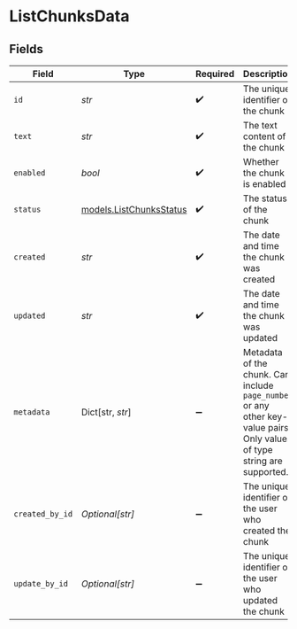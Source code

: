 # ListChunksData


## Fields

| Field                                                                                                                    | Type                                                                                                                     | Required                                                                                                                 | Description                                                                                                              |
| ------------------------------------------------------------------------------------------------------------------------ | ------------------------------------------------------------------------------------------------------------------------ | ------------------------------------------------------------------------------------------------------------------------ | ------------------------------------------------------------------------------------------------------------------------ |
| `id`                                                                                                                     | *str*                                                                                                                    | :heavy_check_mark:                                                                                                       | The unique identifier of the chunk                                                                                       |
| `text`                                                                                                                   | *str*                                                                                                                    | :heavy_check_mark:                                                                                                       | The text content of the chunk                                                                                            |
| `enabled`                                                                                                                | *bool*                                                                                                                   | :heavy_check_mark:                                                                                                       | Whether the chunk is enabled                                                                                             |
| `status`                                                                                                                 | [models.ListChunksStatus](../models/listchunksstatus.md)                                                                 | :heavy_check_mark:                                                                                                       | The status of the chunk                                                                                                  |
| `created`                                                                                                                | *str*                                                                                                                    | :heavy_check_mark:                                                                                                       | The date and time the chunk was created                                                                                  |
| `updated`                                                                                                                | *str*                                                                                                                    | :heavy_check_mark:                                                                                                       | The date and time the chunk was updated                                                                                  |
| `metadata`                                                                                                               | Dict[str, *str*]                                                                                                         | :heavy_minus_sign:                                                                                                       | Metadata of the chunk. Can include `page_number` or any other key-value pairs. Only values of type string are supported. |
| `created_by_id`                                                                                                          | *Optional[str]*                                                                                                          | :heavy_minus_sign:                                                                                                       | The unique identifier of the user who created the chunk                                                                  |
| `update_by_id`                                                                                                           | *Optional[str]*                                                                                                          | :heavy_minus_sign:                                                                                                       | The unique identifier of the user who updated the chunk                                                                  |